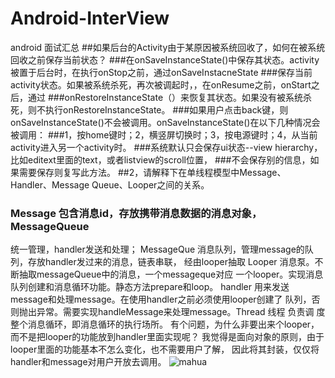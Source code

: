 # Android-InterView
android 面试汇总
##如果后台的Activity由于某原因被系统回收了，如何在被系统回收之前保存当前状态？
###在onSaveInstanceState()中保存其状态。activity被置于后台时，在执行onStop之前，通过onSaveInstacneState
###保存当前activity状态。如果被系统杀死，再次被调起时，，在onResume之前，onStart之后，通过
###onRestoreInstanceState（）来恢复其状态。如果没有被系统杀死，则不执行onRestoreInstanceState。
###如果用户点击back键，则onSaveInstanceState()不会被调用。onSaveInstanceState()在以下几种情况会被调用：
###1，按home键时；2，横竖屏切换时；3，按电源键时；4，从当前activity进入另一个activity时。
###系统默认只会保存ui状态--view hierarchy，比如editext里面的text，或者listview的scroll位置，
###不会保存别的信息，如果需要保存则复写此方法。
##2，请解释下在单线程模型中Message、Handler、Message Queue、Looper之间的关系。
### Message 包含消息id，存放携带消息数据的消息对象，MessageQueue
统一管理，handler发送和处理；
MessageQue 消息队列，管理message的队列，存放handler发过来的消息，链表串联，
经由looper抽取
Looper 消息泵。不断抽取messageQueue中的消息，一个messageque对应
一个looper。实现消息队列创建和消息循环功能。静态方法prepare和loop。
handler 用来发送message和处理message。在使用handler之前必须使用looper创建了
队列，否则抛出异常。需要实现handleMessage来处理message。Thread 线程 负责调
度整个消息循环，即消息循环的执行场所。
有个问题，为什么非要出来个looper，而不是把looper的功能放到handler里面实现呢？
我觉得是面向对象的原则，由于looper里面的功能基本不怎么变化，也不需要用户了解，
因此将其封装，仅仅将handler和message对用户开放去调用。
![mahua]( https://github.com/paceboy/Android-InterView/blob/master/handler-howtowork.png)
